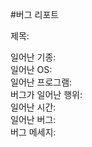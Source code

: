 #버그 리포트

제목:

일어난 기종: <BR>
일어난 OS:  <BR>
일어난 프로그램: <BR>
버그가 일어난 행위: <BR>
일어난 시간:  <BR>
일어난 버그:  <BR>
버그 메세지:  <BR>


